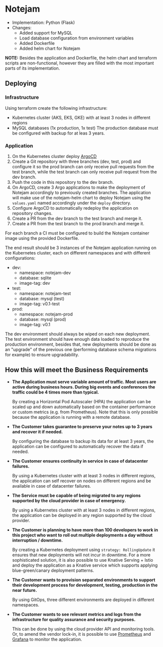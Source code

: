 # Notejam

- Implementation: Python (Flask)
- Changes:
  - Added support for MySQL
  - Load database configuration from environment variables
  - Added Dockerfile
  - Added helm chart for Notejam

**NOTE:** Besides the application and Dockerfile, the helm chart and terraform scripts are non-functional, however they are filled with the most important parts of its implementation.

## Deploying

### Infrastructure

Using terraform create the following infrastructure:

- Kubernetes cluster (AKS, EKS, GKE) with at least 3 nodes in different regions
- MySQL databases (1x production, 1x test)
  The production database must be configured with backup for at leas 3 years.

### Application

1. On the Kubernetes cluster deploy [ArgoCD](https://argo-cd.readthedocs.io/en/stable/)
2. Create a Git repository with three branches (dev, test, prod) and configure it so the prod branch can only receive pull requests from the test branch, while the test branch can only receive pull request from the dev branch.
3. Push the code in this repository to the dev branch.
4. On ArgoCD, create 3 Argo applications to make the deployment of Notejam accordingly to previously created branches. The application will make use of the notejam-helm chart to deploy Notejam using the `values.yaml` named accordingly under the `deploy` directory.
5. Configure ArgoCD to automatically redeploy the application on repository changes.
6. Create a PR from the dev branch to the test branch and merge it.
7. Create a PR from the test branch to the prod branch and merge it.

For each branch a CI must be configured to build the Notejam container image using the provided Dockerfile.

The end result should be 3 instances of the Notejam application running on the Kubernetes cluster, each on different namespaces and with different configurations:

- dev:
  - namespace: notejam-dev
  - database: sqlite
  - image-tag: dev
- test:
  - namespace: notejam-test
  - database: mysql (test)
  - image-tag: v0.1-test
- prod:
  - namespace: notejam-prod
  - database: mysql (prod)
  - image-tag: v0.1

The dev environment should always be wiped on each new deployment. The test environment should have enough data loaded to reproduce the production environment, besides that, new deployments should be done as an "upgrade" of the previous one (performing database schema migrations for example) to ensure upgradability.

## How this will meet the Business Requirements

- **The Application must serve variable amount of traffic. Most users are active during business hours. During big events and conferences the traffic could be 4 times more than typical.**

  By creating a Horizontal Pod Autoscaler (HPA) the application can be scaled up and down automatically based on the container performance or custom metrics (e.g. from Prometheus). Note that this is only possible because the application is running with a remote database.

- **The Customer takes guarantee to preserve your notes up to 3 years and recover it if needed.**

  By configuring the database to backup its data for at least 3 years, the application can be configured to automatically recover the data if needed.

- **The Customer ensures continuity in service in case of datacenter failures.**

  By using a Kubernetes cluster with at least 3 nodes in different regions, the application can self recover on nodes on different regions and be available in case of datacenter failures.

- **The Service must be capable of being migrated to any regions supported by the cloud provider in case of emergency.**

  By using a Kubernetes cluster with at least 3 nodes in different regions, the application can be deployed in any region supported by the cloud provider.

- **The Customer is planning to have more than 100 developers to work in this project who want to roll out multiple deployments a day without interruption / downtime.**

  By creating a Kubernetes deployment using `strategy: RollingUpdate` it ensures that new deployments will not incur in downtime. For a more sophisticated solution, it is also possible to use Knative Serving + Istio and deploy the application as a Knative service which supports applying blue-green/canary deployment patterns.

- **The Customer wants to provision separated environments to support their development process for development, testing, production in the near future.**

  By using GitOps, three different environments are deployed in different namespaces.

- **The Customer wants to see relevant metrics and logs from the infrastructure for quality assurance and security purposes.**

  This can be done by using the cloud provider API and monitoring tools. Or, to amend the vendor lock-in, it is possible to use [Prometheus](https://github.com/prometheus-operator/prometheus-operator) and [Grafana](https://github.com/grafana-operator/grafana-operator) to monitor the application.
